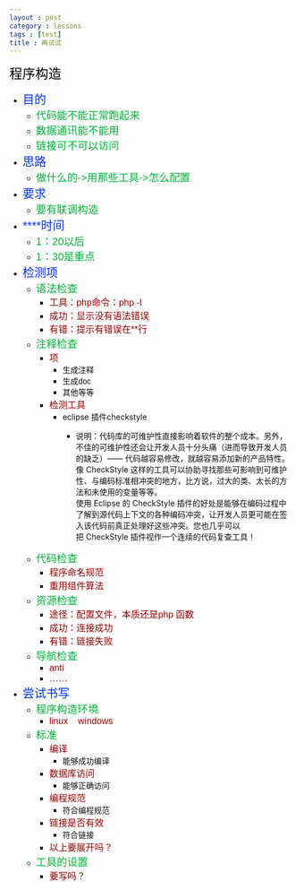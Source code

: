 ```yaml
---
layout : post
category : lessons
tags : [test]
title : 再试试
---
```



<p><span style="color: #000000;font-size: 166%;font-family: SansSerif, sans-serif; ">&#31243;&#24207;&#26500;&#36896;</span>
<ul><li><span style="color: #0033ff;font-size: 150%;font-family: SansSerif, sans-serif; ">&#30446;&#30340;</span>
<ul><li><span style="color: #00b439;font-size: 133%;font-family: SansSerif, sans-serif; ">&#20195;&#30721;&#33021;&#19981;&#33021;&#27491;&#24120;&#36305;&#36215;&#26469;</span>

</li>
<li><span style="color: #00b439;font-size: 133%;font-family: SansSerif, sans-serif; ">&#25968;&#25454;&#36890;&#35759;&#33021;&#19981;&#33021;&#29992;</span>

</li>
<li><span style="color: #00b439;font-size: 133%;font-family: SansSerif, sans-serif; ">&#38142;&#25509;&#21487;&#19981;&#21487;&#20197;&#35775;&#38382;</span>

</li>

</ul>
</li>
<li><span style="color: #0033ff;font-size: 150%;font-family: SansSerif, sans-serif; ">&#24605;&#36335;</span>
<ul><li><span style="color: #00b439;font-size: 133%;font-family: SansSerif, sans-serif; ">&#20570;&#20160;&#20040;&#30340;-&gt;&#29992;&#37027;&#20123;&#24037;&#20855;-&gt;&#24590;&#20040;&#37197;&#32622;</span>

</li>

</ul>
</li>
<li><span style="color: #0033ff;font-size: 150%;font-family: SansSerif, sans-serif; ">&#35201;&#27714;</span>
<ul><li><span style="color: #00b439;font-size: 133%;font-family: SansSerif, sans-serif; ">&#35201;&#26377;&#32852;&#35843;&#26500;&#36896;</span>

</li>

</ul>
</li>
<li><span style="color: #0033ff;font-size: 150%;font-family: SansSerif, sans-serif; ">****&#26102;&#38388;</span>
<ul><li><span style="color: #00b439;font-size: 133%;font-family: SansSerif, sans-serif; ">1&#65306;20&#20197;&#21518;</span>

</li>
<li><span style="color: #00b439;font-size: 133%;font-family: SansSerif, sans-serif; ">1&#65306;30&#26159;&#37325;&#28857;</span>

</li>

</ul>
</li>
<li><span style="color: #0033ff;font-size: 150%;font-family: SansSerif, sans-serif; ">&#26816;&#27979;&#39033;</span>
<ul><li><span style="color: #00b439;font-size: 133%;font-family: SansSerif, sans-serif; ">&#35821;&#27861;&#26816;&#26597;</span>
<ul><li><span style="color: #990000;font-size: 116%;font-family: SansSerif, sans-serif; ">&#24037;&#20855;&#65306;php&#21629;&#20196;&#65306;php -l</span>

</li>
<li><span style="color: #990000;font-size: 116%;font-family: SansSerif, sans-serif; ">&#25104;&#21151;&#65306;&#26174;&#31034;&#27809;&#26377;&#35821;&#27861;&#38169;&#35823;</span>

</li>
<li><span style="color: #990000;font-size: 116%;font-family: SansSerif, sans-serif; ">&#26377;&#38169;&#65306;&#25552;&#31034;&#26377;&#38169;&#35823;&#22312;**&#34892;</span>

</li>

</ul>
</li>
<li><span style="color: #00b439;font-size: 133%;font-family: SansSerif, sans-serif; ">&#27880;&#37322;&#26816;&#26597;</span>
<ul><li><span style="color: #990000;font-size: 116%;font-family: SansSerif, sans-serif; ">&#39033;</span>
<ul><li><span style="color: #111111;font-family: SansSerif, sans-serif; ">&#29983;&#25104;&#27880;&#37322;</span>

</li>
<li><span style="color: #111111;font-family: SansSerif, sans-serif; ">&#29983;&#25104;doc</span>

</li>
<li><span style="color: #111111;">&#20854;&#20182;&#31561;&#31561;</span>

</li>

</ul>
</li>
<li><span style="color: #990000;font-size: 116%;font-family: SansSerif, sans-serif; ">&#26816;&#27979;&#24037;&#20855;</span>
<ul><li><span style="color: #111111;">eclipse &#25554;&#20214;checkstyle</span>
<ul><li><p><span style="color: #111111;">&#35828;&#26126;&#65306;&#20195;&#30721;&#24211;&#30340;&#21487;&#32500;&#25252;&#24615;&#30452;&#25509;&#24433;&#21709;&#30528;&#36719;&#20214;&#30340;&#25972;&#20010;&#25104;&#26412;&#12290;&#21478;&#22806;&#65292;&#19981;&#20339;&#30340;&#21487;&#32500;&#25252;&#24615;&#36824;&#20250;&#35753;&#24320;&#21457;&#20154;&#21592;&#21313;&#20998;&#22836;&#30171;&#65288;&#36827;&#32780;&#23548;&#33268;&#24320;&#21457;&#20154;&#21592;&#30340;&#32570;&#20047;&#65289;&#8212;&#8212; &#20195;&#30721;&#36234;&#23481;&#26131;&#20462;&#25913;&#65292;&#23601;&#36234;&#23481;&#26131;&#28155;&#21152;&#26032;&#30340;&#20135;&#21697;&#29305;&#24615;&#12290;&#20687;&nbsp;CheckStyle &#36825;&#26679;&#30340;&#24037;&#20855;&#21487;&#20197;&#21327;&#21161;&#23547;&#25214;&#37027;&#20123;&#21487;&#24433;&#21709;&#21040;&#21487;&#32500;&#25252;&#24615;&#12289;&#19982;&#32534;&#30721;&#26631;&#20934;&#30456;&#20914;&#31361;&#30340;&#22320;&#26041;&#65292;&#27604;&#26041;&#35828;&#65292;&#36807;&#22823;&#30340;&#31867;&#12289;&#22826;&#38271;&#30340;&#26041;&#27861;&#21644;&#26410;&#20351;&#29992;&#30340;&#21464;&#37327;&#31561;&#31561;&#12290;
<br>
&#20351;&#29992; Eclipse &#30340;&nbsp;CheckStyle &#25554;&#20214;&#30340;&#22909;&#22788;&#26159;&#33021;&#22815;&#22312;&#32534;&#30721;&#36807;&#31243;&#20013;&#20102;&#35299;&#21040;&#28304;&#20195;&#30721;&#19978;&#19979;&#25991;&#30340;&#21508;&#31181;&#32534;&#30721;&#20914;&#31361;&#65292;&#35753;&#24320;&#21457;&#20154;&#21592;&#26356;&#21487;&#33021;&#22312;&#31614;&#20837;&#35813;&#20195;&#30721;&#21069;&#30495;&#27491;&#22788;&#29702;&#22909;&#36825;&#20123;&#20914;&#31361;&#12290;&#24744;&#20063;&#20960;&#20046;&#21487;&#20197;&#25226;&nbsp;CheckStyle &#25554;&#20214;&#35270;&#20316;&#19968;&#20010;&#36830;&#32493;&#30340;&#20195;&#30721;&#22797;&#26597;&#24037;&#20855;&#65281;</span>
</li>
</ul>
</li>

</ul>
</li>

</ul>
</li>
<li><span style="color: #00b439;font-size: 133%;font-family: SansSerif, sans-serif; ">&#20195;&#30721;&#26816;&#26597;</span>
<ul><li><span style="color: #990000;font-size: 116%;font-family: SansSerif, sans-serif; ">&#31243;&#24207;&#21629;&#21517;&#35268;&#33539;</span>

</li>
<li><span style="color: #990000;font-size: 116%;font-family: SansSerif, sans-serif; ">&#37325;&#29992;&#32452;&#20214;&#31639;&#27861;</span>

</li>

</ul>
</li>
<li><span style="color: #00b439;font-size: 133%;font-family: SansSerif, sans-serif; ">&#36164;&#28304;&#26816;&#26597;</span>
<ul><li><span style="color: #990000;font-size: 116%;font-family: SansSerif, sans-serif; ">&#36884;&#24452;&#65306;&#37197;&#32622;&#25991;&#20214;&#65292;&#26412;&#36136;&#36824;&#26159;php &#20989;&#25968;</span>

</li>
<li><span style="color: #990000;font-size: 116%;font-family: SansSerif, sans-serif; ">&#25104;&#21151;&#65306;&#36830;&#25509;&#25104;&#21151;</span>

</li>
<li><span style="color: #990000;font-size: 116%;font-family: SansSerif, sans-serif; ">&#26377;&#38169;&#65306;&#38142;&#25509;&#22833;&#36133;</span>

</li>

</ul>
</li>
<li><span style="color: #00b439;font-size: 133%;font-family: SansSerif, sans-serif; ">&#23548;&#33322;&#26816;&#26597;</span>
<ul><li><span style="color: #990000;font-size: 116%;font-family: SansSerif, sans-serif; ">anti</span>

</li>
<li><span style="color: #990000;font-size: 116%;font-family: SansSerif, sans-serif; ">&#8230;&#8230;</span>

</li>

</ul>
</li>

</ul>
</li>
<li><span style="color: #0033ff;font-size: 150%;font-family: SansSerif, sans-serif; ">&#23581;&#35797;&#20070;&#20889;</span>
<ul><li><span style="color: #00b439;font-size: 133%;font-family: SansSerif, sans-serif; ">&#31243;&#24207;&#26500;&#36896;&#29615;&#22659;</span>
<ul><li><span style="color: #990000;font-size: 116%;font-family: SansSerif, sans-serif; ">linux &nbsp;&nbsp;&nbsp;windows</span>

</li>

</ul>
</li>
<li><span style="color: #00b439;font-size: 133%;font-family: SansSerif, sans-serif; ">&#26631;&#20934;</span>
<ul><li><span style="color: #990000;font-size: 116%;font-family: SansSerif, sans-serif; ">&#32534;&#35793;</span>
<ul><li><span style="color: #111111;font-family: SansSerif, sans-serif; ">&#33021;&#22815;&#25104;&#21151;&#32534;&#35793;</span>

</li>

</ul>
</li>
<li><span style="color: #990000;font-size: 116%;font-family: SansSerif, sans-serif; ">&#25968;&#25454;&#24211;&#35775;&#38382;</span>
<ul><li><span style="color: #111111;">&#33021;&#22815;&#27491;&#30830;&#35775;&#38382;</span>

</li>

</ul>
</li>
<li><span style="color: #990000;font-size: 116%;font-family: SansSerif, sans-serif; ">&#32534;&#31243;&#35268;&#33539;</span>
<ul><li><span style="color: #111111;">&#31526;&#21512;&#32534;&#31243;&#35268;&#33539;</span>

</li>

</ul>
</li>
<li><span style="color: #990000;font-size: 116%;font-family: SansSerif, sans-serif; ">&#38142;&#25509;&#26159;&#21542;&#26377;&#25928;</span>
<ul><li><span style="color: #111111;">&#31526;&#21512;&#38142;&#25509;</span>

</li>

</ul>
</li>
<li><span style="color: #990000;font-size: 116%;font-family: SansSerif, sans-serif; ">&#20197;&#19978;&#35201;&#23637;&#24320;&#21527;&#65311;</span>

</li>

</ul>
</li>
<li><span style="color: #00b439;font-size: 133%;font-family: SansSerif, sans-serif; ">&#24037;&#20855;&#30340;&#35774;&#32622;</span>
<ul><li><span style="color: #990000;font-size: 116%;font-family: SansSerif, sans-serif; ">&#35201;&#20889;&#21527;&#65311;</span>

</li>

</ul>
</li>

</ul>
</li>

</ul>
